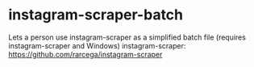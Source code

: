 # instagram-scraper-batch
Lets a person use instagram-scraper as a simplified batch file (requires instagram-scraper and Windows)
instagram-scraper: https://github.com/rarcega/instagram-scraper
